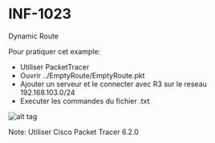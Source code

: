 # INF-1023

Dynamic Route

Pour pratiquer cet example:
- Utiliser PacketTracer
- Ouvrir ../EmptyRoute/EmptyRoute.pkt
- Ajouter un serveur et le connecter avec R3 sur le reseau 192.168.103.0/24 
- Executer les commandes du fichier .txt

![alt tag](https://github.com/setrar/INF-1023/blob/master/DynamicRoute/DynamicRoute.png)

Note: Utiliser Cisco Packet Tracer 6.2.0
